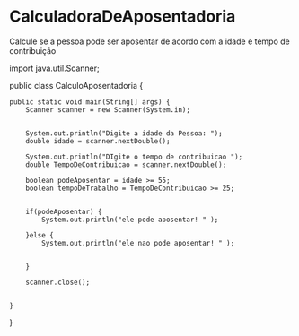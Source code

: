 # CalculadoraDeAposentadoria
Calcule se a pessoa pode ser aposentar de acordo com a idade e tempo de contribuição 




import java.util.Scanner;

public class CalculoAposentadoria {

	public static void main(String[] args) {
		Scanner scanner = new Scanner(System.in);
		
		
		System.out.println("Digite a idade da Pessoa: ");
		double idade = scanner.nextDouble();
		
		System.out.println("DIgite o tempo de contribuicao ");
		double TempoDeContribuicao = scanner.nextDouble();
		
		boolean podeAposentar = idade >= 55;
		boolean tempoDeTrabalho = TempoDeContribuicao >= 25;
		
		
		if(podeAposentar) {
			System.out.println("ele pode aposentar! " );
			
		}else {
			System.out.println("ele nao pode aposentar! " );
			
			
		}
		
		scanner.close();
		

	}
	
}
